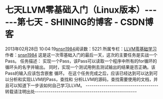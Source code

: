 # 七天LLVM零基础入门（Linux版本）------第七天 - SHINING的博客 - CSDN博客
2013年02月28日 10:04:19[snsn1984](https://me.csdn.net/snsn1984)阅读数：5221
所属专栏：[LLVM零基础学习](https://blog.csdn.net/column/details/llvm.html)
作者：[snsn1984](http://blog.csdn.net/snsn1984)
这是这一次零基础入门的最后一天，这次的主要任务是实战一个Pass。
任务描述：
实现一个Pass，该Pass可以读取一个程序中所有的for循环的循环头的名字并输出。
同时，实现一个测试用例去测试输出的结果是否正确。该Pass的输入应该包含嵌套
循环。
在这个任务完成之后，应该已经达到可以达到可以分析和实现LLVM的Pass，查找和
分析LLVM的源码，查找需要使用的文档，并且可以知道下一步该如何自己学习LLVM。
-------------------------------------转载请注明出处----------------------------------------------------
